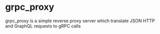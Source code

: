 # grpc_proxy
grpc_proxy is a simple reverse proxy server which translate JSON HTTP and GraphQL requests to gRPC calls
